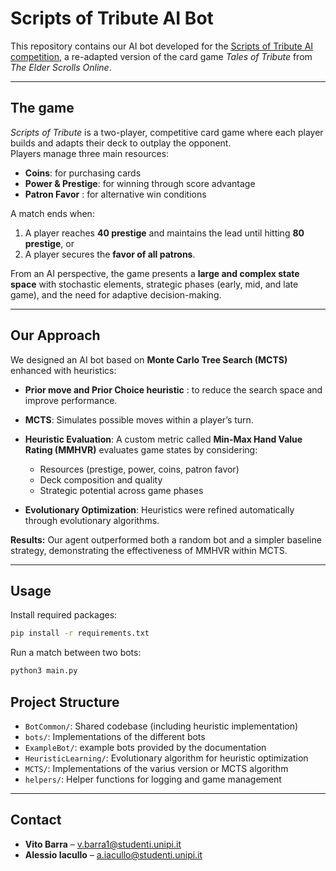 # Scripts of Tribute AI Bot

This repository contains our AI bot developed for the [Scripts of Tribute AI competition](https://github.com/ScriptsOfTribute), a re-adapted version of the card game *Tales of Tribute* from *The Elder Scrolls Online*.  

---

## The game

*Scripts of Tribute* is a two-player, competitive card game where each player builds and adapts their deck to outplay the opponent.  
Players manage three main resources:

- **Coins**: for purchasing cards  
- **Power & Prestige**:  for winning through score advantage  
- **Patron Favor** : for alternative win conditions  

A match ends when:
1. A player reaches **40 prestige** and maintains the lead until hitting **80 prestige**, or  
2. A player secures the **favor of all patrons**.

From an AI perspective, the game presents a **large and complex state space** with stochastic elements, strategic phases (early, mid, and late game), and the need for adaptive decision-making.

---

## Our Approach

We designed an AI bot based on **Monte Carlo Tree Search (MCTS)** enhanced with heuristics:
- **Prior move and Prior Choice heuristic** : to reduce the search space and improve performance.

- **MCTS**: Simulates possible moves within a player’s turn.  
- **Heuristic Evaluation**: A custom metric called **Min-Max Hand Value Rating (MMHVR)** evaluates game states by considering:  
  - Resources (prestige, power, coins, patron favor)  
  - Deck composition and quality  
  - Strategic potential across game phases  
- **Evolutionary Optimization**: Heuristics were refined automatically through evolutionary algorithms.  

**Results:** Our agent outperformed both a random bot and a simpler baseline strategy, demonstrating the effectiveness of MMHVR within MCTS.

---

## Usage

Install required packages:

```bash
pip install -r requirements.txt
```
Run a match between two bots:
```bash
python3 main.py
```

## Project Structure

- `BotCommon/`: Shared codebase (including heuristic implementation)
- `bots/`: Implementations of the different bots  
- `ExampleBot/`: example bots provided by the  documentation
- `HeuristicLearning/`: Evolutionary algorithm for heuristic optimization  
- `MCTS/`: Implementations of the varius version or MCTS algorithm  
- `helpers/`: Helper functions for logging and game management  

---

## Contact

- **Vito Barra** – v.barra1@studenti.unipi.it  
- **Alessio Iacullo** – a.iacullo@studenti.unipi.it  
